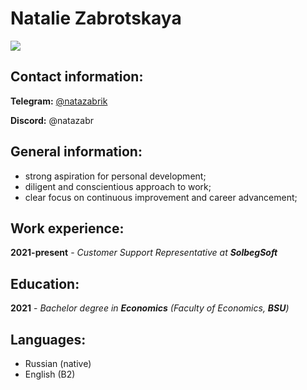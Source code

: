 # Natalie Zabrotskaya
![](https://pbs.twimg.com/media/FAc7dnuWYAIUv1A?format=jpg&name=medium)
## Contact information:
**Telegram:** [@natazabrik](https://t.me/natazabrik)

**Discord:** @natazabr

## General information:
- strong aspiration for personal development;
- diligent and conscientious approach to work;
- clear focus on continuous improvement and career advancement;
## Work experience:
**2021-present** - *Customer Support Representative at **SolbegSoft***
## Education:
**2021** - *Bachelor degree in **Economics** (Faculty of Economics, **BSU**)*
## Languages:
- Russian (native)
- English (B2)
